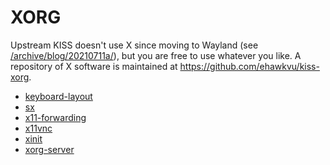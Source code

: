 # XORG

Upstream KISS doesn't use X since moving to Wayland (see
[/archive/blog/20210711a/](/archive/blog/20210711a/)), but you are free to use
whatever you like. A repository of X software is maintained at
<https://github.com/ehawkvu/kiss-xorg>.

- [keyboard-layout](keyboard-layout/)
- [sx](sx/)
- [x11-forwarding](x11-forwarding/)
- [x11vnc](x11vnc/)
- [xinit](xinit/)
- [xorg-server](xorg-server/)
